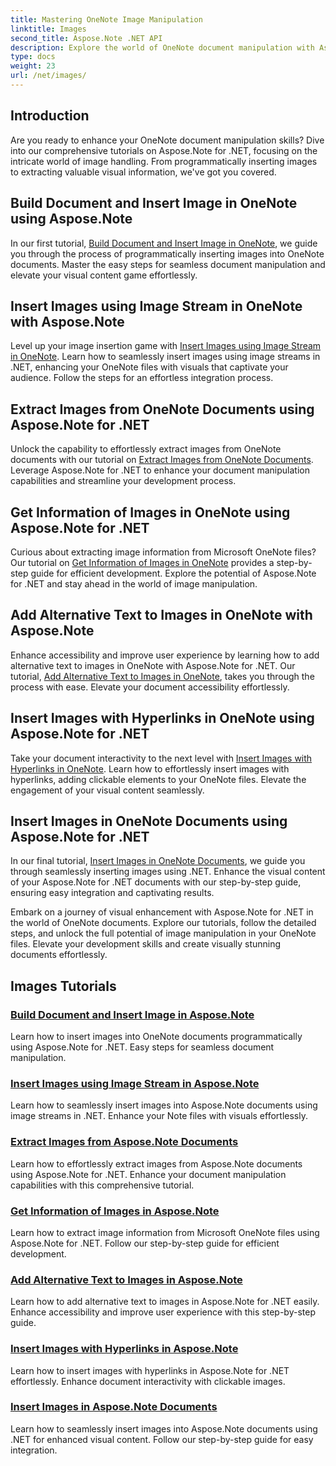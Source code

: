 ```yaml
---
title: Mastering OneNote Image Manipulation
linktitle: Images
second_title: Aspose.Note .NET API
description: Explore the world of OneNote document manipulation with Aspose.Note for .NET tutorials on seamless image handling. Elevate your visual content effortlessly.
type: docs
weight: 23
url: /net/images/
---
```

## Introduction

Are you ready to enhance your OneNote document manipulation skills? Dive into our comprehensive tutorials on Aspose.Note for .NET, focusing on the intricate world of image handling. From programmatically inserting images to extracting valuable visual information, we've got you covered.

## Build Document and Insert Image in OneNote using Aspose.Note
In our first tutorial, [Build Document and Insert Image in OneNote](./build-doc-insert-image/), we guide you through the process of programmatically inserting images into OneNote documents. Master the easy steps for seamless document manipulation and elevate your visual content game effortlessly.

## Insert Images using Image Stream in OneNote with Aspose.Note
Level up your image insertion game with [Insert Images using Image Stream in OneNote](./insert-image-using-image-stream/). Learn how to seamlessly insert images using image streams in .NET, enhancing your OneNote files with visuals that captivate your audience. Follow the steps for an effortless integration process.

## Extract Images from OneNote Documents using Aspose.Note for .NET
Unlock the capability to effortlessly extract images from OneNote documents with our tutorial on [Extract Images from OneNote Documents](./extract-images/). Leverage Aspose.Note for .NET to enhance your document manipulation capabilities and streamline your development process.

## Get Information of Images in OneNote using Aspose.Note for .NET
Curious about extracting image information from Microsoft OneNote files? Our tutorial on [Get Information of Images in OneNote](./get-info-of-images/) provides a step-by-step guide for efficient development. Explore the potential of Aspose.Note for .NET and stay ahead in the world of image manipulation.

## Add Alternative Text to Images in OneNote with Aspose.Note
Enhance accessibility and improve user experience by learning how to add alternative text to images in OneNote with Aspose.Note for .NET. Our tutorial, [Add Alternative Text to Images in OneNote](./image-alternative-text/), takes you through the process with ease. Elevate your document accessibility effortlessly.

## Insert Images with Hyperlinks in OneNote using Aspose.Note for .NET
Take your document interactivity to the next level with [Insert Images with Hyperlinks in OneNote](./insert-image-hyperlink/). Learn how to effortlessly insert images with hyperlinks, adding clickable elements to your OneNote files. Elevate the engagement of your visual content seamlessly.

## Insert Images in OneNote Documents using Aspose.Note for .NET
In our final tutorial, [Insert Images in OneNote Documents](./insert-images/), we guide you through seamlessly inserting images using .NET. Enhance the visual content of your Aspose.Note for .NET documents with our step-by-step guide, ensuring easy integration and captivating results.

Embark on a journey of visual enhancement with Aspose.Note for .NET in the world of OneNote documents. Explore our tutorials, follow the detailed steps, and unlock the full potential of image manipulation in your OneNote files. Elevate your development skills and create visually stunning documents effortlessly.
## Images Tutorials
### [Build Document and Insert Image in Aspose.Note](./build-doc-insert-image/)
Learn how to insert images into OneNote documents programmatically using Aspose.Note for .NET. Easy steps for seamless document manipulation.
### [Insert Images using Image Stream in Aspose.Note](./insert-image-using-image-stream/)
Learn how to seamlessly insert images into Aspose.Note documents using image streams in .NET. Enhance your Note files with visuals effortlessly.
### [Extract Images from Aspose.Note Documents](./extract-images/)
Learn how to effortlessly extract images from Aspose.Note documents using Aspose.Note for .NET. Enhance your document manipulation capabilities with this comprehensive tutorial.
### [Get Information of Images in Aspose.Note](./get-info-of-images/)
Learn how to extract image information from Microsoft OneNote files using Aspose.Note for .NET. Follow our step-by-step guide for efficient development.
### [Add Alternative Text to Images in Aspose.Note](./image-alternative-text/)
Learn how to add alternative text to images in Aspose.Note for .NET easily. Enhance accessibility and improve user experience with this step-by-step guide.
### [Insert Images with Hyperlinks in Aspose.Note](./insert-image-hyperlink/)
Learn how to insert images with hyperlinks in Aspose.Note for .NET effortlessly. Enhance document interactivity with clickable images.
### [Insert Images in Aspose.Note Documents](./insert-images/)
Learn how to seamlessly insert images into Aspose.Note documents using .NET for enhanced visual content. Follow our step-by-step guide for easy integration.